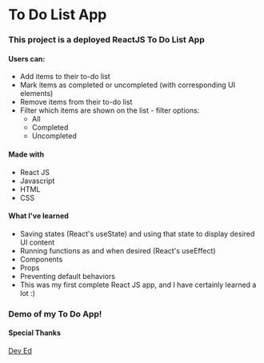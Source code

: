 # To Do List App

### This project is a deployed ReactJS To Do List App

#### Users can:
- Add items to their to-do list
- Mark items as completed or uncompleted (with corresponding UI elements)
- Remove items from their to-do list
- Filter which items are shown on the list - filter options:
    - All
    - Completed
    - Uncompleted

#### Made with
- React JS
- Javascript
- HTML
- CSS

#### What I've learned
- Saving states (React's useState) and using that state to display desired UI content
- Running functions as and when desired (React's useEffect)
- Components
- Props
- Preventing default behaviors
- This was my first complete React JS app, and I have certainly learned a lot :)

### Demo of my To Do App!


#### Special Thanks
[Dev Ed](https://www.youtube.com/channel/UClb90NQQcskPUGDIXsQEz5Q)
